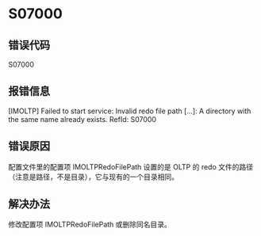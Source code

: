 # S07000

## 错误代码

S07000

## 报错信息

[IMOLTP] Failed to start service: Invalid redo file path [...]: A directory with the
same name already exists. RefId: S07000

## 错误原因

配置文件里的配置项 IMOLTPRedoFilePath 设置的是 OLTP 的 redo 文件的路径（注意是路径，不是目录），它与现有的一个目录相同。

## 解决办法

修改配置项 IMOLTPRedoFilePath 或删除同名目录。

